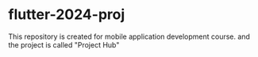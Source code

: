 # flutter-2024-proj
This repository is created for mobile application development course. and the project is called "Project Hub"
